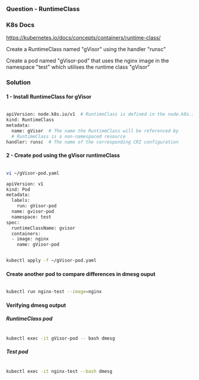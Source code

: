 ### Question - RuntimeClass

### K8s Docs

https://kubernetes.io/docs/concepts/containers/runtime-class/

Create a RuntimeClass named "gVisor" using the handler "runsc"

Create a pod named "gVisor-pod" that uses the nginx image in the namespace "test" which utilises the runtime class "gVisor"

### Solution

#### 1 - Install RuntimeClass for gVisor

```sh

apiVersion: node.k8s.io/v1  # RuntimeClass is defined in the node.k8s.io API group
kind: RuntimeClass
metadata:
  name: gVisor  # The name the RuntimeClass will be referenced by
  # RuntimeClass is a non-namespaced resource
handler: runsc  # The name of the corresponding CRI configuration

```

#### 2 - Create pod using the gVisor runtimeClass

```sh

vi ~/gVisor-pod.yaml

apiVersion: v1
kind: Pod
metadata:
  labels:
    run: gVisor-pod
  name: gvisor-pod
  namespace: test
spec:
  runtimeClassName: gvisor
  containers:
  - image: nginx
    name: gVisor-pod


kubectl apply -f ~/gVisor-pod.yaml

```

#### Create another pod to compare differences in dmesg ouput

```sh

kubectl run nginx-test --image=nginx

```

#### Verifying dmesg output

##### RuntimeClass pod

```sh

kubectl exec -it gVisor-pod -- bash dmesg

```

##### Test pod

```sh

kubectl exec -it nginx-test --bash dmesg

```
